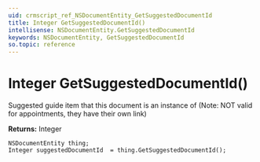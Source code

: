 ```yaml
---
uid: crmscript_ref_NSDocumentEntity_GetSuggestedDocumentId
title: Integer GetSuggestedDocumentId()
intellisense: NSDocumentEntity.GetSuggestedDocumentId
keywords: NSDocumentEntity, GetSuggestedDocumentId
so.topic: reference
---
```


# Integer GetSuggestedDocumentId()

Suggested guide item that this document is an instance of (Note: NOT valid for appointments, they have their own link)

**Returns:** Integer

```crmscript
NSDocumentEntity thing;
Integer suggestedDocumentId  = thing.GetSuggestedDocumentId();
```

